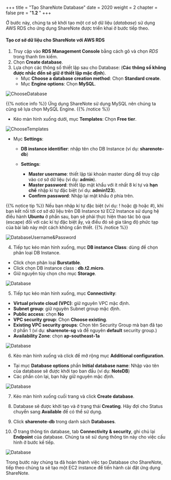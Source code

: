 +++
title = "Tạo ShareNote Database"
date = 2020
weight = 2
chapter = false
pre = "<b>1.2 </b>"
+++

Ở bước này, chúng ta sẽ khởi tạo một cơ sở dữ liệu (*database*) sử dụng AWS RDS cho ứng dụng ShareNote được triển khai ở bước tiếp theo.


#### Tạo cơ sở dữ liệu cho ShareNote với AWS RDS 

1. Truy cập vào **RDS Management Console** bằng cách gõ và chọn *RDS* trong thanh tìm kiếm.
2. Chọn **Create database**.
3. Lựa chọn các thông số thiết lập sau cho Database: (**Các thông số không được nhắc đến sẽ giữ ở thiết lập mặc định**).
   - Mục **Choose a database creation method**: Chọn **Standard create**.
   - Mục **Engine options**: Chọn **MySQL**.

![ChooseDatabase](/images/asg/002.png?width=90pc)

  {{% notice info %}}
  Ứng dụng ShareNote sử dụng MySQL nên chúng ta cũng sẽ lựa chọn MySQL Engine.
  {{% /notice %}}

   - Kéo màn hình xuống dưới, mục **Templates**: Chọn **Free tier**.

![ChooseTemplates](/images/1/2_Templates.png?width=90pc)

   - Mục **Settings**:
     - **DB instance identifier**: nhập tên cho DB Instance (ví dụ: **sharenote-db**)

     - **Settings**:
       - **Master username**: thiết lập tài khoản master dùng để truy cập vào cơ sở dữ liệu (ví dụ: **admin**).
       - **Master password**: thiết lập mật khẩu với ít nhất 8 kí tự và **hạn chế** nhập kí tự đặc biệt (ví dụ: **admin123**).
       - **Confirm password**: Nhập lại mật khẩu ở phía trên.
  
  {{% notice tip %}}
  Nếu bạn nhập kí tự đặc biệt (ví dụ: ! hoặc @ hoặc #), khi bạn kết nối tới cơ sở dữ liệu trên DB Instance từ EC2 Instance sử dụng hệ điều hành **Ubuntu** ở phần sau, bạn sẽ phải thực hiện thao tác bỏ qua (escape) đối với các kí tự đặc biệt ấy, và điều đó sẽ gia tăng độ phức tạp của bài lab này một cách không cần thiết.
  {{% /notice %}}


![DatabaseUsername&Password](/images/asg/003.png?width=90pc)

4. Tiếp tục kéo màn hình xuống, mục **DB instance Class**: dùng để chọn phân loại DB Instance. 
  + Click chọn phân loại **Burstatble**.
  + Click chọn DB instance class : **db.t2.micro**.
  + Giữ nguyên tùy chọn cho mục **Storage**.

![Database](/images/asg/004.png?width=90pc)

5. Tiếp tục kéo màn hình xuống, mục **Connectivity**:
  +  **Virtual private cloud (VPC)**: giữ nguyên VPC mặc định.
  + **Subnet group**: giữ nguyên Subnet group mặc định.
  + **Public access**: chọn **No**
  + **VPC security group**: Chọn **Choose existing**.
  + **Existing VPC security groups**: Chọn tên Security Group mà bạn đã tạo ở phần 1 (ví dụ: **sharenote-sg** và để nguyên **default** security group.)
  + **Availability Zone**: chọn **ap-southeast-1a**

![Database](/images/asg/005.png?width=90pc)

6. Kéo màn hình xuống và click để mở rộng mục **Additional configuration**.
  + Tại mục **Database options** phần **Initial database name**: Nhập vào tên của database sẽ được khởi tạo ban đầu (ví dụ: **NoteDB**)
  + Các phần còn lại, bạn hãy giữ nguyên mặc định.

![Database](/images/asg/006.png?width=90pc)

7. Kéo màn hình xuống cuối trang và click **Create database**.

8. Database sẽ được khởi tạo và ở trạng thái **Creating**. Hãy đợi cho Status chuyển sang **Available** để có thể sử dụng.

9. Click **sharenote-db** trong danh sách **Databases**.

11. Ở trang thông tin database, tab **Connectivity & security**, ghi chú lại **Endpoint** của database. Chúng ta sẽ sử dụng thông tin này cho việc cấu hình ở bước kế tiếp.

![Database](/images/asg/008.png?width=90pc)

Trong bước này chúng ta đã hoàn thành việc tạo Database cho ShareNote, tiếp theo chúng ta sẽ tạo một EC2 instance để tiến hành cài đặt ứng dụng ShareNote.
